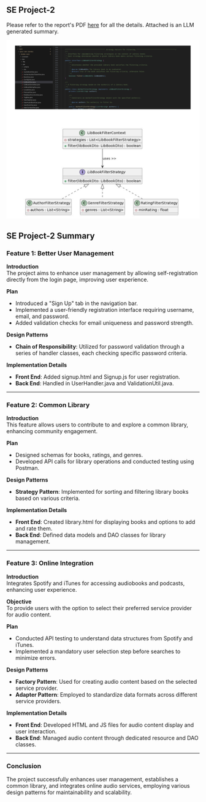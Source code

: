 ## SE Project-2

Please refer to the report's PDF [here](https://github.com/FlightVin/few-software-engineering-projects/blob/main/project-2/project2_14.pdf) for all the details. Attached is an LLM generated summary.

![Design Decision from Project 2](../images/project-2.png)

## SE Project-2 Summary

### Feature 1: Better User Management

**Introduction**  
The project aims to enhance user management by allowing self-registration directly from the login page, improving user experience.

**Plan**  
- Introduced a "Sign Up" tab in the navigation bar.
- Implemented a user-friendly registration interface requiring username, email, and password.
- Added validation checks for email uniqueness and password strength.

**Design Patterns**  
- **Chain of Responsibility**: Utilized for password validation through a series of handler classes, each checking specific password criteria.

**Implementation Details**  
- **Front End**: Added signup.html and Signup.js for user registration.
- **Back End**: Handled in UserHandler.java and ValidationUtil.java.

---

### Feature 2: Common Library

**Introduction**  
This feature allows users to contribute to and explore a common library, enhancing community engagement.

**Plan**  
- Designed schemas for books, ratings, and genres.
- Developed API calls for library operations and conducted testing using Postman.

**Design Patterns**  
- **Strategy Pattern**: Implemented for sorting and filtering library books based on various criteria.

**Implementation Details**  
- **Front End**: Created library.html for displaying books and options to add and rate them.
- **Back End**: Defined data models and DAO classes for library management.

---

### Feature 3: Online Integration

**Introduction**  
Integrates Spotify and iTunes for accessing audiobooks and podcasts, enhancing user experience.

**Objective**  
To provide users with the option to select their preferred service provider for audio content.

**Plan**  
- Conducted API testing to understand data structures from Spotify and iTunes.
- Implemented a mandatory user selection step before searches to minimize errors.

**Design Patterns**  
- **Factory Pattern**: Used for creating audio content based on the selected service provider.
- **Adapter Pattern**: Employed to standardize data formats across different service providers.

**Implementation Details**  
- **Front End**: Developed HTML and JS files for audio content display and user interaction.
- **Back End**: Managed audio content through dedicated resource and DAO classes.

---

### Conclusion
The project successfully enhances user management, establishes a common library, and integrates online audio services, employing various design patterns for maintainability and scalability.

